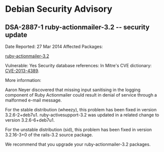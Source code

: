 
Debian Security Advisory
========================


DSA-2887-1 ruby-actionmailer-3.2 -- security update
---------------------------------------------------



Date Reported:
27 Mar 2014
Affected Packages:

[ruby-actionmailer-3.2](https://packages.debian.org/src:ruby-actionmailer-3.2)

Vulnerable:
Yes
Security database references:
In Mitre's CVE dictionary: [CVE-2013-4389](https://security-tracker.debian.org/tracker/CVE-2013-4389).  

More information:

Aaron Neyer discovered that missing input sanitising in the logging
component of Ruby Actionmailer could result in denial of service through
a malformed e-mail message.


For the stable distribution (wheezy), this problem has been fixed in
version 3.2.6-2+deb7u1. ruby-activesupport-3.2 was updated in a related
change to version 3.2.6-6+deb7u1.


For the unstable distribution (sid), this problem has been fixed in
version 3.2.16-3+0 of the rails-3.2 source package.


We recommend that you upgrade your ruby-actionmailer-3.2 packages.





